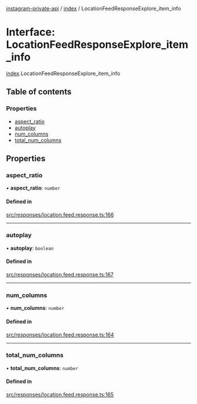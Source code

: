 [instagram-private-api](../../README.md) / [index](../../modules/index.md) / LocationFeedResponseExplore_item_info

# Interface: LocationFeedResponseExplore\_item\_info

[index](../../modules/index.md).LocationFeedResponseExplore_item_info

## Table of contents

### Properties

- [aspect\_ratio](LocationFeedResponseExplore_item_info.md#aspect_ratio)
- [autoplay](LocationFeedResponseExplore_item_info.md#autoplay)
- [num\_columns](LocationFeedResponseExplore_item_info.md#num_columns)
- [total\_num\_columns](LocationFeedResponseExplore_item_info.md#total_num_columns)

## Properties

### aspect\_ratio

• **aspect\_ratio**: `number`

#### Defined in

[src/responses/location.feed.response.ts:166](https://github.com/Nerixyz/instagram-private-api/blob/0e0721c/src/responses/location.feed.response.ts#L166)

___

### autoplay

• **autoplay**: `boolean`

#### Defined in

[src/responses/location.feed.response.ts:167](https://github.com/Nerixyz/instagram-private-api/blob/0e0721c/src/responses/location.feed.response.ts#L167)

___

### num\_columns

• **num\_columns**: `number`

#### Defined in

[src/responses/location.feed.response.ts:164](https://github.com/Nerixyz/instagram-private-api/blob/0e0721c/src/responses/location.feed.response.ts#L164)

___

### total\_num\_columns

• **total\_num\_columns**: `number`

#### Defined in

[src/responses/location.feed.response.ts:165](https://github.com/Nerixyz/instagram-private-api/blob/0e0721c/src/responses/location.feed.response.ts#L165)

